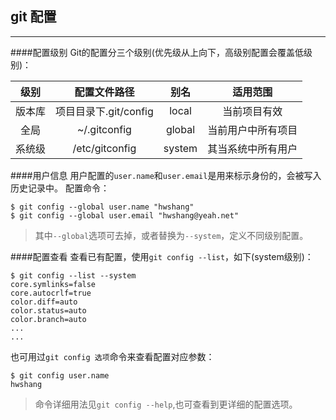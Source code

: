 ## git 配置

***

####配置级别
Git的配置分三个级别(优先级从上向下，高级别配置会覆盖低级别)：

| 级别  |配置文件路径   |别名   |适用范围   |
| :---: | :----: | :---: |:---: |
|版本库 |项目目录下.git/config|local |当前项目有效   |
|全局   |~/.gitconfig   |global |当前用户中所有项目 |
|系统级 |/etc/gitconfig |system |其当系统中所有用户 |

####用户信息
用户配置的`user.name`和`user.email`是用来标示身份的，会被写入历史记录中。
配置命令：

```
$ git config --global user.name "hwshang"
$ git config --global user.email "hwshang@yeah.net"
```
> 其中`--global`选项可去掉，或者替换为`--system`，定义不同级别配置。

####配置查看
查看已有配置，使用`git config --list`，如下(system级别)：

```
$ git config --list --system
core.symlinks=false
core.autocrlf=true
color.diff=auto
color.status=auto
color.branch=auto
...
...
```

也可用过`git config 选项`命令来查看配置对应参数：

```
$ git config user.name
hwshang
```

> 命令详细用法见`git config --help`,也可查看到更详细的配置选项。

